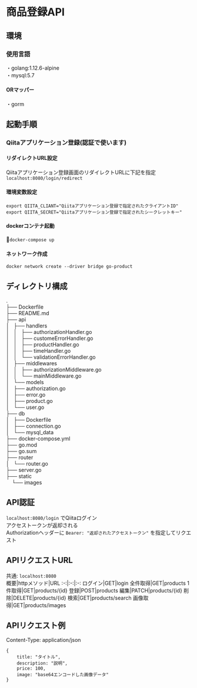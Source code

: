 # 商品登録API

## 環境
### 使用言語
・golang:1.12.6-alpine<br>
・mysql:5.7<br>
#### ORマッパー
・gorm

## 起動手順
### Qiitaアプリケーション登録(認証で使います)
#### リダイレクトURL設定
Qiitaアプリケーション登録画面のリダイレクトURLに下記を指定
```localhost:8080/login/redirect```

#### 環境変数設定
```export QIITA_CLIANT="Qiitaアプリケーション登録で指定されたクライアントID"```<br>
```export QIITA_SECRET="Qiitaアプリケーション登録で指定されたシークレットキー"```

#### dockerコンテナ起動<br>
```docker-compose up```<br>
#### ネットワーク作成<br>
```docker network create --driver bridge go-product```

## ディレクトリ構成
.<br>
├── Dockerfile<br>
├── README.md<br>
├── api<br>
│   ├── handlers<br>
│   │   ├── authorizationHandler.go<br>
│   │   ├── customeErrorHandler.go<br>
│   │   ├── productHandler.go<br>
│   │   ├── timeHandler.go<br>
│   │   └── validationErrorHandler.go<br>
│   ├── middlewares<br>
│   │   ├── authorizationMiddleware.go<br>
│   │   └── mainMiddleware.go<br>
│   └── models<br>
│       ├── authorization.go<br>
│       ├── error.go<br>
│       ├── product.go<br>
│       └── user.go<br>
├── db<br>
│   ├── Dockerfile<br>
│   ├── connection.go<br>
│   └── mysql_data<br>
├── docker-compose.yml<br>
├── go.mod<br>
├── go.sum<br>
├── router<br>
│   └── router.go<br>
├── server.go<br>
├── static<br>
    └── images

## API認証
```localhost:8080/login``` でQiitaログイン<br>
アクセストークンが返却される<br>
Authorizationヘッダーに ```Bearer: "返却されたアクセストークン"``` を指定してリクエスト

## APIリクエストURL
共通: ```localhost:8080```
<br>
概要|httpメソッド|URL
:-:|:-:|:-:
ログイン|GET|login
全件取得|GET|products
1件取得|GET|products/{id}
登録|POST|products
編集|PATCH|products/{id}
削除|DELETE|products/{id}
検索|GET|products/search
画像取得|GET|products/images

## APIリクエスト例
Content-Type: application/json
```
{
    title: "タイトル",
    description: "説明",
    price: 100,
    image: "base64エンコードした画像データ"
}
```

